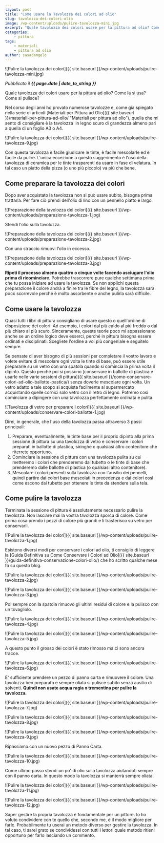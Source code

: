 ```yaml
---
layout: post
title: "Come usare la Tavolozza dei colori ad olio"
slug: tavolozza-dei-colori-olio
image: /wp-content/uploads/pulire-tavolozza-mini.jpg
excerpt: "Quale tavolozza dei colori usare per la pittura ad olio? Come la si usa? Come si pulisce? Leggi quest&#039;articolo e avrai tutte le risposte."
categories:
    - pittura
tags:
    - materiali
    - pittura ad olio
author: sasadangelo
---
```


![Pulire la tavolozza dei colori]({{ site.baseurl }}/wp-content/uploads/pulire-tavolozza-mini.jpg)

_Pubblicato il **{{ page.date | date_to_string }}**_

Quale tavolozza dei colori usare per la pittura ad olio? Come la si usa? Come si pulisce?

Nel corso degli anni ho provato numerose tavolozze e, come già spiegato nella serie di articoli [Materiali per Pittura ad Olio]({{ site.baseurl }}/materiali-per-pittura-ad-olio/ "Materiali per pittura ad olio"), quella che mi sento di consigliare è la tavolozza  in legno scuro di grandezza almeno pari a quella di un foglio A3 o A4.

![Pulire la tavolozza dei colori]({{ site.baseurl }}/wp-content/uploads/pulire-tavolozza-9.jpg)

Con questa tavolozza è facile giudicare le tinte, è facile mescolarle ed è facile da pulire. L'unica eccezione a questo suggerimento è l'uso della tavolozza di ceramica per le tinte trasparenti da usare in fase di velatura. In tal caso un piatto della pizza (o uno più piccolo) va più che bene.

## Come preparare la tavolozza dei colori

Dopo aver acquistato la tavolozza non si può usare subito, bisogna prima trattarla. Per fare ciò prendi dell'olio di lino con un pennello piatto e largo.

![Preparazione della tavolozza dei colori]({{ site.baseurl }}/wp-content/uploads/preparazione-tavolozza-1.jpg)

Stendi l'olio sulla tavolozza.

![Preparazione della tavolozza dei colori]({{ site.baseurl }}/wp-content/uploads/preparazione-tavolozza-2.jpg)

Con uno straccio rimuovi l'olio in eccesso.

![Preparazione della tavolozza dei colori]({{ site.baseurl }}/wp-content/uploads/preparazione-tavolozza-3.jpg)

**Ripeti il processo almeno quattro o cinque volte facendo asciugare l'olio prima di ricominciare**. Potrebbe trascorrere pure qualche settimana prima che tu possa iniziare ad usare la tavolozza. Se non applichi questa preparazione il colore andrà a finire tra le fibre del legno, la tavolozza sarà poco scorrevole perché è molto assorbente e anche pulirla sarà difficile.

## Come usare la tavolozza

Quasi tutti i libri di pittura consigliano di usare questo o quell'ordine di disposizione dei colori. Ad esempio, i colori dal più caldo al più freddo o dal più chiaro al più scuro. Sinceramente, queste teorie poco mi appassionano anche se un ordine logico deve esserci, perché in pittura bisogna essere ordinati e disciplinati. Scegliete l'ordine a voi più congeniale e seguitelo sempre.

Se pensate di aver bisogno di più sessioni per completare il vostro lavoro e volete evitare di mescolare ogni volta le tinte di base, può essere utile prepararle su un vetro con una spatola quando si comincia la prima volta il dipinto. Questo perché poi si possono [conservare in ballotte di plastica e usarle nelle varie sessioni di pittura]({{ site.baseurl }}/come-conservare-colori-ad-olio-ballotte-pastica/) senza doverle mescolare ogni volta. Un vetro adatto a tale scopo si acquista facilmente al supermercato acquistando quelle cornici solo vetro con il retro di legno. Potremo così cominciare a dipingere con una tavolozza perfettamente ordinata e pulita.

![Tavolozza di vetro per preparare i colori]({{ site.baseurl }}/wp-content/uploads/conservare-colori-ballotte-1.jpg)

Direi, in generale, che l'uso della tavolozza passa attraverso 3 passi principali:

1. Preparare, eventualmente, le tinte base per il proprio dipinto alla prima sessione di pittura su una tavolozza di vetro e conservare i colori preparati in ballotte di plastica, siringhe o qualsiasi altro contenitore che riterrete opportuno.
2. Cominciare la sessione di pittura con una tavolozza pulita su cui metteremo i colori che prenderemo dal tubetto o le tinte di base che prenderemo dalle ballotte di plastica (o qualsiasi altro contenitore).
3. Mescolare i colori presenti sulla tavolozza con l'ausilio dei pennelli, quindi partire dai colori base mescolati in precedenza e dai colori così come escono dal tubetto per ottenere le tinte da stendere sulla tela.

## Come pulire la tavolozza

Terminata la sessione di pittura è assolutamente necessario pulire la tavolozza. Non lasciare mai la vostra tavolozza sporca di colore. Come prima cosa prendo i pezzi di colore più grandi e li trasferisco su vetro per conservarli.

![Pulire la tavolozza dei colori]({{ site.baseurl }}/wp-content/uploads/pulire-tavolozza-1.jpg)

Esistono diversi modi per conservare i colori ad olio, ti consiglio di leggere la [Guida Definitiva su Come Conservare i Colori ad Olio]({{ site.baseurl }}/guida-definitiva-conservazione-colori-olio/) che ho scritto qualche mese fa su questo blog.

![Pulire la tavolozza dei colori]({{ site.baseurl }}/wp-content/uploads/pulire-tavolozza-2.jpg)

![Pulire la tavolozza dei colori]({{ site.baseurl }}/wp-content/uploads/pulire-tavolozza-3.jpg)

Poi sempre con la spatola rimuovo gli ultimi residui di colore e la pulisco con un tovagliolo.

![Pulire la tavolozza dei colori]({{ site.baseurl }}/wp-content/uploads/pulire-tavolozza-4.jpg)

![Pulire la tavolozza dei colori]({{ site.baseurl }}/wp-content/uploads/pulire-tavolozza-5.jpg)

A questo punto il grosso dei colori è stato rimosso ma ci sono ancora tracce.

![Pulire la tavolozza dei colori]({{ site.baseurl }}/wp-content/uploads/pulire-tavolozza-6.jpg)

E' sufficiente prendere un pezzo di panno carta e rimuovere il colore. Una tavolozza ben preparata e sempre oliata si pulisce subito senza ausilio di solventi. **Quindi non usate acqua ragia o trementina per pulire la tavolozza.**

![Pulire la tavolozza dei colori]({{ site.baseurl }}/wp-content/uploads/pulire-tavolozza-7.jpg) 

![Pulire la tavolozza dei colori]({{ site.baseurl }}/wp-content/uploads/pulire-tavolozza-8.jpg) 

![Pulire la tavolozza dei colori]({{ site.baseurl }}/wp-content/uploads/pulire-tavolozza-9.jpg)

Ripassiamo con un nuovo pezzo di Panno Carta.

![Pulire la tavolozza dei colori]({{ site.baseurl }}/wp-content/uploads/pulire-tavolozza-10.jpg)

Come ultimo passo stendi un po' di olio sulla tavolozza aiutandoti sempre con il panno carta. In questo modo la tavolozza si manterrà sempre oliata.

![Pulire la tavolozza dei colori]({{ site.baseurl }}/wp-content/uploads/pulire-tavolozza-11.jpg) 

![Pulire la tavolozza dei colori]({{ site.baseurl }}/wp-content/uploads/pulire-tavolozza-12.jpg)

Saper gestire la propria tavolozza è fondamentale per un pittore. Io ho voluto condividere con te quello che, secondo me, è il modo migliore per farlo. Probabilmente tu userai un metodo diverso per gestire la tavolozza. In tal caso, ti sarei grato se condividessi con tutti i lettori quale metodo ritieni opportuno per farlo lasciando un commento.
